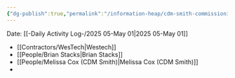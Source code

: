 ```yaml
---
{"dg-publish":true,"permalink":"/information-heap/cdm-smith-commissioning-and-plant-operations-meeting-01-may-2025/","noteIcon":"","created":"2025-05-01T10:01:38.183-05:00"}
---
```


Date: [[-Daily Activity Log-/2025 05-May 01\|2025 05-May 01]]

- [[Contractors/WesTech\|Westech]]
- [[People/Brian Stacks\|Brian Stacks]]
- [[People/Melissa Cox (CDM Smith)\|Melissa Cox (CDM Smith)]]
- 